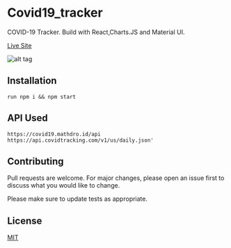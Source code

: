 # Covid19_tracker

COVID-19 Tracker. Build with React,Charts.JS and Material UI.

[Live Site](https://covidglobaltracker.netlify.app/)

![alt tag]()

## Installation

```
run npm i && npm start
```

## API Used

```
https://covid19.mathdro.id/api
https://api.covidtracking.com/v1/us/daily.json'

```

## Contributing
Pull requests are welcome. For major changes, please open an issue first to discuss what you would like to change.

Please make sure to update tests as appropriate.

## License
[MIT](https://choosealicense.com/licenses/mit/)

